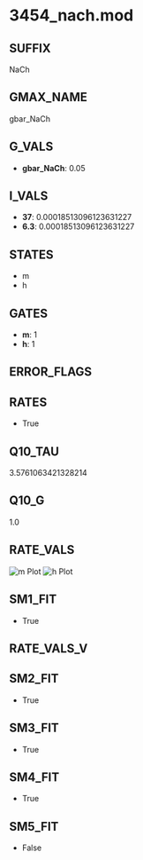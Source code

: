 # 3454_nach.mod

## SUFFIX

NaCh

## GMAX_NAME

gbar_NaCh

## G_VALS

- **gbar_NaCh**: 0.05

## I_VALS

- **37**: 0.00018513096123631227
- **6.3**: 0.00018513096123631227

## STATES

- m
- h

## GATES

- **m**: 1
- **h**: 1

## ERROR_FLAGS


## RATES

- True

## Q10_TAU

3.5761063421328214

## Q10_G

1.0

## RATE_VALS

![m Plot](/Users/pbozelos/Dropbox/icg-Chai-Panos/supermodels/output_markdown_files/Na/3454_nach.mod/images/m.png)
![h Plot](/Users/pbozelos/Dropbox/icg-Chai-Panos/supermodels/output_markdown_files/Na/3454_nach.mod/images/h.png)

## SM1_FIT

- True

## RATE_VALS_V

## SM2_FIT

- True

## SM3_FIT

- True

## SM4_FIT

- True

## SM5_FIT

- False

